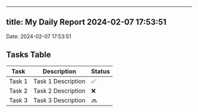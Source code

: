 
---
title: My Daily Report 2024-02-07 17:53:51
---

Date: 2024-02-07 17:53:51

## Tasks Table

| Task | Description | Status |
|------|-------------|--------|
| Task 1 | Task 1 Description | ✅ |
| Task 2 | Task 2 Description | ❌ |
| Task 3 | Task 3 Description | 🔜 |
